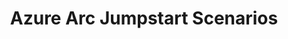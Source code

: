 ---
type: docs
title: "Azure Arc Jumpstart Scenarios"
linkTitle: "Azure Arc Jumpstart Scenarios"
weight: 2
---